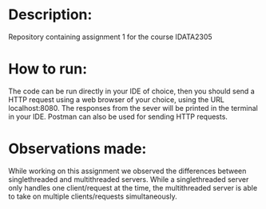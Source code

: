 # Description:
Repository containing assignment 1 for the course IDATA2305

# How to run:
The code can be run directly in your IDE of choice, then you should send a HTTP request using a web browser of your choice, using the URL localhost:8080. 
The responses from the sever will be printed in the terminal in your IDE. Postman can also be used for sending HTTP requests.

# Observations made:
While working on this assignment we observed the differences between singlethreaded and multithreaded servers. 
While a singlethreaded server only handles one client/request at the time, the multithreaded server is able to take on multiple clients/requests simultaneously.
